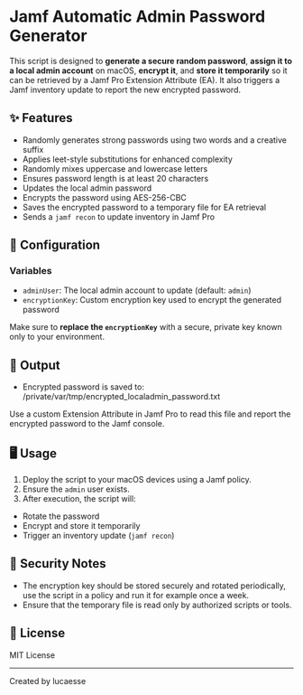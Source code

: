 # Jamf Automatic Admin Password Generator

This script is designed to **generate a secure random password**, **assign it to a local admin account** on macOS, **encrypt it**, and **store it temporarily** so it can be retrieved by a Jamf Pro Extension Attribute (EA). It also triggers a Jamf inventory update to report the new encrypted password.

## ✨ Features

- Randomly generates strong passwords using two words and a creative suffix
- Applies leet-style substitutions for enhanced complexity
- Randomly mixes uppercase and lowercase letters
- Ensures password length is at least 20 characters
- Updates the local admin password
- Encrypts the password using AES-256-CBC
- Saves the encrypted password to a temporary file for EA retrieval
- Sends a `jamf recon` to update inventory in Jamf Pro

## 🔧 Configuration

### Variables
- `adminUser`: The local admin account to update (default: `admin`)
- `encryptionKey`: Custom encryption key used to encrypt the generated password

Make sure to **replace the `encryptionKey`** with a secure, private key known only to your environment.

## 📂 Output

- Encrypted password is saved to:
/private/var/tmp/encrypted_localadmin_password.txt

Use a custom Extension Attribute in Jamf Pro to read this file and report the encrypted password to the Jamf console.

## 🖥️ Usage

1. Deploy the script to your macOS devices using a Jamf policy.
2. Ensure the `admin` user exists.
3. After execution, the script will:
 - Rotate the password
 - Encrypt and store it temporarily
 - Trigger an inventory update (`jamf recon`)

## 🔐 Security Notes

- The encryption key should be stored securely and rotated periodically, use the script in a policy and run it for example once a week.
- Ensure that the temporary file is read only by authorized scripts or tools.

## 📜 License

MIT License

---

Created by lucaesse
